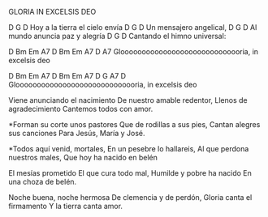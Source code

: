 GLORIA IN EXCELSIS DEO

D                  G         D
Hoy a la tierra el cielo envía
D              G     D
Un mensajero angelical,
D                      G      D 
Al mundo anuncia paz y alegría
D                  G       D 
Cantando el himno universal:

D   Bm   Em   A7  D  Bm  Em   A7   D          A7
Glooooooooooooooooooooooooooooria, in excelsis deo

D  Bm Em A7 D Bm Em           A7  D           G A7 D
Glooooooooooooooooooooooooooooria, in excelsis deo


Viene anunciando el nacimiento 
De nuestro amable redentor, 
Llenos de agradecimiento 
Cantemos todos con amor.

*Forman su corte unos pastores 
Que de rodillas a sus pies, 
Cantan alegres sus canciones 
Para Jesús, María y José.

*Todos aquí venid, mortales, 
En un pesebre lo hallareis,
Al que perdona nuestros males, 
Que hoy ha nacido en belén

El mesías prometido
El que cura todo mal,
Humilde y pobre ha nacido 
En una choza de belén.

Noche buena, noche hermosa 
De clemencia y de perdón, 
Gloria canta el firmamento
Y la tierra canta amor.
